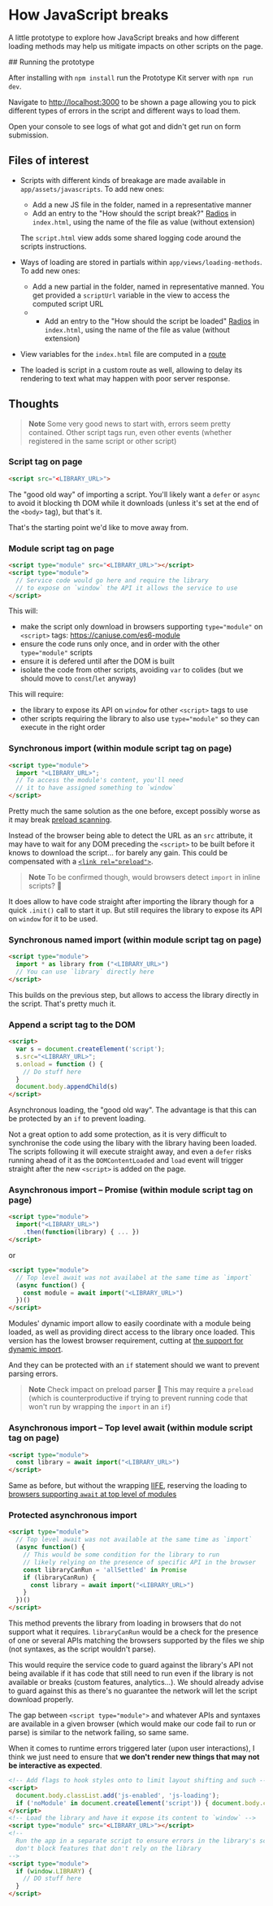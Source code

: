 # How JavaScript breaks

A little prototype to explore how JavaScript breaks and how different loading methods may help us mitigate impacts on other scripts on the page.

## Running the prototype

After installing with `npm install` run the Prototype Kit server with `npm run dev`.

Navigate to <http://localhost:3000> to be shown a page allowing you to pick different types of errors in the script and different ways to load them.

Open your console to see logs of what got and didn't get run on form submission.

## Files of interest

- Scripts with different kinds of breakage are made available in `app/assets/javascripts`. To add new ones:
  - Add a new JS file in the folder, named in a representative manner
  - Add an entry to the "How should the script break?" [Radios](https://design-system.service.gov.uk/components/radios/) in `index.html`, using the name of the file as value (without extension)

  The `script.html` view adds some shared logging code around the scripts instructions.

- Ways of loading are stored in partials within `app/views/loading-methods`. To add new ones:
  - Add a new partial in the folder, named in representative manned. You get provided a `scriptUrl` variable in the view to access the computed script URL
  - - Add an entry to the "How should the script be loaded" [Radios](https://design-system.service.gov.uk/components/radios/) in `index.html`, using the name of the file as value (without extension)

- View variables for the `index.html` file are computed in a [route](https://prototype-kit.service.gov.uk/docs/create-routes)

- The loaded is script in a custom route as well, allowing to delay its rendering to text what may happen with poor server response.

## Thoughts

> **Note** Some very good news to start with, errors seem pretty contained. Other script tags run, even other events (whether registered in the same script or other script)

### Script tag on page

```html
<script src="<LIBRARY_URL>">
```

The "good old way" of importing a script. You'll likely want a `defer` or `async` to avoid it blocking th DOM while it downloads (unless it's set at the end of the `<body>` tag), but that's it.

That's the starting point we'd like to move away from.

### Module script tag on page

```html
<script type="module" src="<LIBRARY_URL>"></script>
<script type="module">
  // Service code would go here and require the library
  // to expose on `window` the API it allows the service to use
</script>
```

This will:
- make the script only download in browsers supporting `type="module"` on `<script>` tags: https://caniuse.com/es6-module
- ensure the code runs only once, and in order with the other `type="module"` scripts
- ensure it is defered until after the DOM is built
- isolate the code from other scripts, avoiding `var` to colides (but we should move to `const`/`let` anyway)

This will require:
- the library to expose its API on `window` for other `<script>` tags to use
- other scripts requiring the library to also use `type="module"` so they can execute in the right order

### Synchronous import (within module script tag on page) 

```html
<script type="module">
  import "<LIBRARY_URL>";
  // To access the module's content, you'll need 
  // it to have assigned something to `window`
</script>
```

Pretty much the same solution as the one before, except possibly worse as it may break [preload scanning](https://web.dev/preload-scanner/#injected-async-scripts).

Instead of the browser being able to detect the URL as an `src` attribute,
it may have to wait for any DOM preceding the `<script>` to be built before it knows to download the script... for barely any gain. This could be compensated with a [`<link rel="preload">`](https://developer.mozilla.org/en-US/docs/Web/HTML/Attributes/rel/preload). 

> **Note** To be confirmed though, would browsers detect `import` in inline scripts? 🤔

It does allow to have code straight after importing the library though for a quick `.init()` call to start it up. But still requires the library to expose its API on `window` for it to be used.

### Synchronous named import (within module script tag on page) 

```html
<script type="module">
  import * as library from ("<LIBRARY_URL>")
  // You can use `library` directly here
</script>
```

This builds on the previous step, but allows to access the library directly
in the script. That's pretty much it.

### Append a script tag to the DOM

```html
<script>
  var s = document.createElement('script');
  s.src="<LIBRARY_URL>";
  s.onload = function () {
    // Do stuff here
  }
  document.body.appendChild(s)
</script>
```

Asynchronous loading, the "good old way". The advantage is that this can be protected by an `if` to prevent loading.

Not a great option to add some protection, as it is very difficult to synchronise the code using the libary with the library having been loaded.
The scripts following it will execute straight away, and even a `defer` risks running ahead of it as the `DOMContentLoaded` and `load` event will trigger straight after the new `<script>` is added on the page. 

### Asynchronous import – Promise (within module script tag on page) 

```html
<script type="module">
  import("<LIBRARY_URL>")
    .then(function(library) { ... })
</script>
```

or 

```html
<script type="module">
  // Top level await was not availabel at the same time as `import`
  (async function() {
    const module = await import("<LIBRARY_URL>")
  })()
</script>
```

Modules' dynamic import allow to easily coordinate with a module being loaded,
as well as providing direct access to the library once loaded. This version has the lowest browser requirement, cutting at [the support for dynamic import](https://caniuse.com/es6-module-dynamic-import).

And they can be protected with an `if` statement should we want to prevent parsing errors.

> **Note** Check impact on preload parser 🤔 This may require a `preload` (which is counterproductive if trying to prevent running code that won't run by wrapping the `import` in an `if`)

### Asynchronous import – Top level await (within module script tag on page) 

```html
<script type="module">
  const library = await import("<LIBRARY_URL>")
</script>
```

Same as before, but without the wrapping [IIFE](https://developer.mozilla.org/en-US/docs/Glossary/IIFE), reserving the loading to [browsers supporting `await` at top level of modules](https://caniuse.com/mdn-javascript_operators_await_top_level)

### Protected asynchronous import

```html
<script type="module">
  // Top level await was not available at the same time as `import`
  (async function() {
    // This would be some condition for the library to run
    // likely relying on the presence of specific API in the browser
    const libraryCanRun = 'allSettled' in Promise
    if (libraryCanRun) {
      const library = await import("<LIBRARY_URL>")
    }
  })()
</script>
```

This method prevents the library from loading in browsers that do not support what it requires. `libraryCanRun` would be a check for the presence of one or several APIs matching the browsers supported by the files we ship (not syntaxes, as the script wouldn't parse).

This would require the service code to guard against the library's API not being available if it has code that still need to run even if the library is not available or breaks (custom features, analytics...). We should already advise to guard against this as there's no guarantee the network will let the script download properly.

The gap between `<script type="module">` and whatever APIs and syntaxes are available in a given browser (which would make our code fail to run or parse) is similar to the network failing, so same same.

When it comes to runtime errors triggered later (upon user interactions), I think we just need to ensure that **we don't render new things that may not be interactive as expected**.

```html
<!-- Add flags to hook styles onto to limit layout shifting and such -->
<script>
  document.body.classList.add('js-enabled', 'js-loading');
  if ('noModule' in document.createElement('script')) { document.body.classList.add('js-enhanced') }
</script>
<!-- Load the library and have it expose its content to `window` -->
<script type="module" src="<LIBRARY_URL>"></script>
<!-- 
  Run the app in a separate script to ensure errors in the library's script 
  don't block features that don't rely on the library
-->
<script type="module">
  if (window.LIBRARY) {
    // DO stuff here
  }
</script>
```
